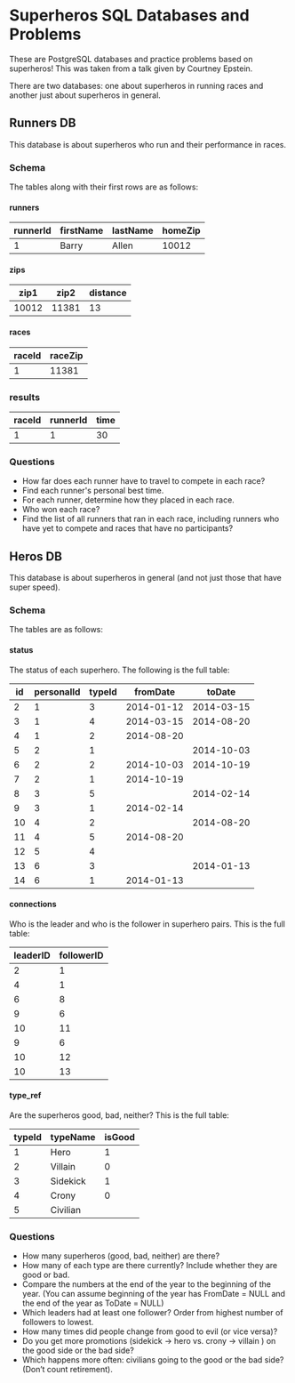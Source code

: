 # Superheros SQL Databases and Problems

These are PostgreSQL databases and practice problems based on
superheros! This was taken from a talk given by Courtney Epstein.

There are two databases: one about superheros in running races and
another just about superheros in general.

## Runners DB

This database is about superheros who run and their performance in races.

### Schema

The tables along with their first rows are as follows:

#### runners

| runnerId | firstName | lastName | homeZip |
| -------- | --------- | -------- | ------- |
|     1    |   Barry   |   Allen  |  10012  |

#### zips

| zip1  | zip2  | distance |
| ----- | ----- | -------- |
| 10012 | 11381 |    13    |

#### races

| raceId | raceZip |
| ------ | ------- |
|   1    |  11381  |

### results

| raceId | runnerId | time |
| ------ | -------- | ---- |
|   1    |     1    |  30  |

### Questions

- How far does each runner have to travel to compete in each race?
- Find each runner's personal best time.
- For each runner, determine how they placed in each race.
- Who won each race?
- Find the list of all runners that ran in each race, including runners
  who have yet to compete and races that have no participants?

## Heros DB

This database is about superheros in general (and not just those that have super speed).

### Schema

The tables are as follows:

#### status

The status of each superhero. The following is the full table:

| id | personalId | typeId | fromDate | toDate |
| -------- | --------- | -------- | ------- | ------- |
| 2 | 1 | 3 | 2014-01-12 | 2014-03-15 |
| 3 | 1 | 4 | 2014-03-15 | 2014-08-20 |
| 4 | 1 | 2 | 2014-08-20 |  |
| 5 | 2 | 1 |  | 2014-10-03|
| 6 | 2 | 2 | 2014-10-03 | 2014-10-19 |
| 7 | 2 | 1 | 2014-10-19 |  |
| 8 | 3 | 5 |  | 2014-02-14 |
| 9 | 3 | 1 | 2014-02-14 |  |
| 10 | 4 | 2 |  | 2014-08-20 |
| 11 | 4 | 5 | 2014-08-20 |  |
| 12 | 5 | 4 |  | |
| 13 | 6 | 3 |  | 2014-01-13 |
| 14 | 6 | 1 | 2014-01-13 |  |

#### connections

Who is the leader and who is the follower in superhero pairs. This is
the full table:

| leaderID  | followerID |
| ----- | ----- |
| 2 | 1 |
| 4 | 1 |
| 6 | 8 |
| 9 | 6 |
| 10 | 11 |
| 9 | 6 |
| 10 | 12 |
| 10 | 13 |


#### type_ref

Are the superheros good, bad, neither? This is the full table:

| typeId | typeName | isGood |
| ------ | ------- | ------- |
|   1    |  Hero  | 1 |
|   2    |  Villain  | 0 |
|   3    |  Sidekick  | 1 |
|   4    |  Crony  | 0 |
|   5    |  Civilian  |  |

### Questions

- How many superheros (good, bad, neither) are there?
- How many of each type are there currently? Include whether they are
  good or bad.
- Compare the numbers at the end of the year to the beginning of the
  year. (You can assume beginning of the year has FromDate = NULL and
  the end of the year as ToDate = NULL)
- Which leaders had at least one follower? Order from highest number of followers to lowest.
- How many times did people change from good to evil (or vice versa)?
- Do you get more promotions (sidekick -> hero vs. crony -> villain ) on the good side or the bad side?
- Which happens more often: civilians going to the good or the bad side? (Don’t count retirement).
